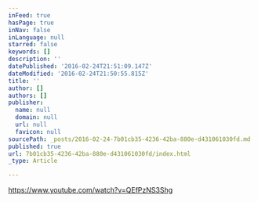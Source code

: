 ```yaml
---
inFeed: true
hasPage: true
inNav: false
inLanguage: null
starred: false
keywords: []
description: ''
datePublished: '2016-02-24T21:51:09.147Z'
dateModified: '2016-02-24T21:50:55.815Z'
title: ''
author: []
authors: []
publisher:
  name: null
  domain: null
  url: null
  favicon: null
sourcePath: _posts/2016-02-24-7b01cb35-4236-42ba-880e-d431061030fd.md
published: true
url: 7b01cb35-4236-42ba-880e-d431061030fd/index.html
_type: Article

---
```

https://www.youtube.com/watch?v=QEfPzNS3Shg